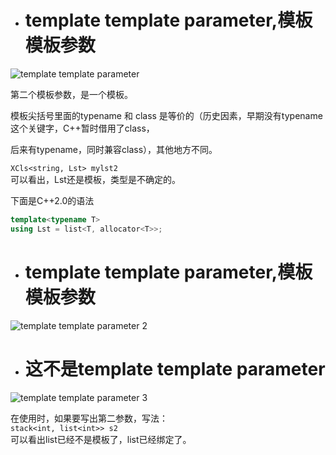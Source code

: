 - # template template parameter,模板模板参数

![template template parameter](https://github.com/havenow/my-C-plus-plus/blob/master/C%2B%2B%E9%9D%A2%E5%90%91%E5%AF%B9%E8%B1%A1%E5%BC%80%E5%8F%91/images/template%20template%20parameter.png)  

第二个模板参数，是一个模板。   

模板尖括号里面的typename 和 class 是等价的（历史因素，早期没有typename这个关键字，C++暂时借用了class，

后来有typename，同时兼容class），其他地方不同。  

`XCls<string, Lst> mylst2`  
可以看出，Lst还是模板，类型是不确定的。  

下面是C++2.0的语法
```c++
template<typename T>
using Lst = list<T, allocator<T>>;
```

- # template template parameter,模板模板参数
![template template parameter 2](https://github.com/havenow/my-C-plus-plus/blob/master/C%2B%2B%E9%9D%A2%E5%90%91%E5%AF%B9%E8%B1%A1%E5%BC%80%E5%8F%91/images/template%20template%20parameter%202.png)  

- # 这不是template template parameter
![template template parameter 3](https://github.com/havenow/my-C-plus-plus/blob/master/C%2B%2B%E9%9D%A2%E5%90%91%E5%AF%B9%E8%B1%A1%E5%BC%80%E5%8F%91/images/template%20template%20parameter%203.png)  


在使用时，如果要写出第二参数，写法：  
`stack<int, list<int>> s2`  
可以看出list<int>已经不是模板了，list<int>已经绑定了。  
